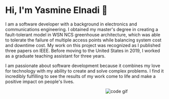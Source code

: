 # Hi, I'm Yasmine Elnadi :wave:

I am a software developer with a background in electronics and communications engineering. I obtained my master's degree in creating a fault-tolerant model in WSN NCS greenhouse architecture, which was able to tolerate the failure of multiple access points while balancing system cost and downtime cost. My work on this project was recognized as I published three papers on IEEE. Before moving to the United States in 2019, I worked as a graduate teaching assistant for three years.

I am passionate about software development because it combines my love for technology with my ability to create and solve complex problems. I find it incredibly fulfilling to see the results of my work come to life and make a positive impact on people's lives.

&nbsp;&nbsp;&nbsp;&nbsp;&nbsp;&nbsp;&nbsp;&nbsp;&nbsp;&nbsp;&nbsp;&nbsp;&nbsp;&nbsp;&nbsp;&nbsp;&nbsp;&nbsp;&nbsp;&nbsp;&nbsp;&nbsp;&nbsp;&nbsp;&nbsp;&nbsp;&nbsp;&nbsp;&nbsp;&nbsp;&nbsp;&nbsp;&nbsp;&nbsp;&nbsp;&nbsp;&nbsp;&nbsp;&nbsp;&nbsp;&nbsp;&nbsp;&nbsp;&nbsp;&nbsp;&nbsp;&nbsp;&nbsp;&nbsp;&nbsp;&nbsp;&nbsp;&nbsp;&nbsp;&nbsp;&nbsp;&nbsp;&nbsp;&nbsp;&nbsp;&nbsp;&nbsp;&nbsp;&nbsp;&nbsp;&nbsp;&nbsp;&nbsp;&nbsp;&nbsp;&nbsp;&nbsp;&nbsp;&nbsp;&nbsp;&nbsp;&nbsp;&nbsp;&nbsp;&nbsp;&nbsp;![code gif]([https://media1.giphy.com/media/ohONS2y8GTDoI/giphy.gif?cid=ecf05e47a8e4504uv2pi965fgoaoxa3espsmnvev6di5tg9z&rid=giphy.gif&ct=g](https://media0.giphy.com/media/hpXdHPfFI5wTABdDx9/giphy.gif?cid=ecf05e47htekf2adgd5rny3n2url92m0ujpuncckz77731lg&rid=giphy.gif&ct=g))
